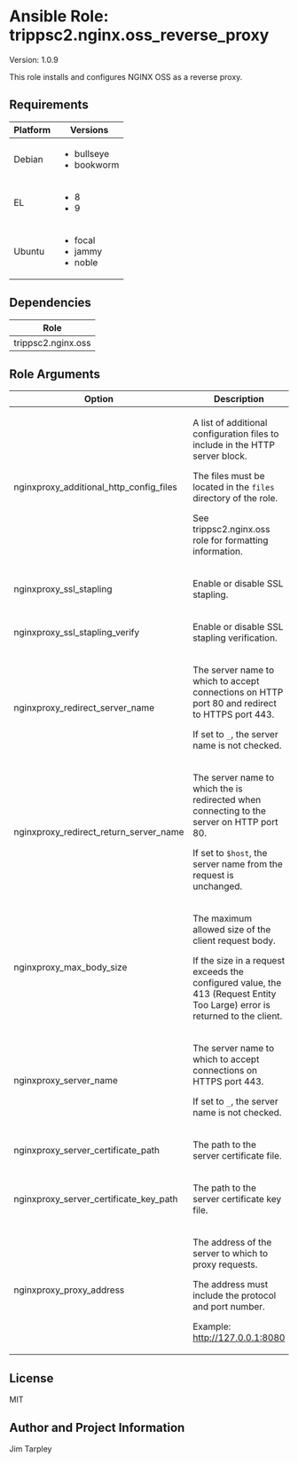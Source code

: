 <!-- BEGIN_ANSIBLE_DOCS -->

# Ansible Role: trippsc2.nginx.oss_reverse_proxy
Version: 1.0.9

This role installs and configures NGINX OSS as a reverse proxy.

## Requirements

| Platform | Versions |
| -------- | -------- |
| Debian | <ul><li>bullseye</li><li>bookworm</li></ul> |
| EL | <ul><li>8</li><li>9</li></ul> |
| Ubuntu | <ul><li>focal</li><li>jammy</li><li>noble</li></ul> |

## Dependencies
| Role |
| ---- |
| trippsc2.nginx.oss |


## Role Arguments
|Option|Description|Type|Required|Choices|Default|
|---|---|---|---|---|---|
| nginxproxy_additional_http_config_files | <p>A list of additional configuration files to include in the HTTP server block.</p><p>The files must be located in the `files` directory of the role.</p><p>See trippsc2.nginx.oss role for formatting information.</p> | list | no |  |  |
| nginxproxy_ssl_stapling | <p>Enable or disable SSL stapling.</p> | bool | no |  | true |
| nginxproxy_ssl_stapling_verify | <p>Enable or disable SSL stapling verification.</p> | bool | no |  | true |
| nginxproxy_redirect_server_name | <p>The server name to which to accept connections on HTTP port 80 and redirect to HTTPS port 443.</p><p>If set to `_`, the server name is not checked.</p> | str | no |  | _ |
| nginxproxy_redirect_return_server_name | <p>The server name to which the is redirected when connecting to the server on HTTP port 80.</p><p>If set to `$host`, the server name from the request is unchanged.</p> | str | no |  | $host |
| nginxproxy_max_body_size | <p>The maximum allowed size of the client request body.</p><p>If the size in a request exceeds the configured value, the 413 (Request Entity Too Large) error is returned to the client.</p> | str | no |  | 100K |
| nginxproxy_server_name | <p>The server name to which to accept connections on HTTPS port 443.</p><p>If set to `_`, the server name is not checked.</p> | str | yes |  |  |
| nginxproxy_server_certificate_path | <p>The path to the server certificate file.</p> | path | no |  | /etc/pki/tls/certs/nginx.crt |
| nginxproxy_server_certificate_key_path | <p>The path to the server certificate key file.</p> | path | no |  | /etc/pki/tls/private/nginx.key |
| nginxproxy_proxy_address | <p>The address of the server to which to proxy requests.</p><p>The address must include the protocol and port number.</p><p>Example: http://127.0.0.1:8080</p> | str | yes |  |  |


## License
MIT

## Author and Project Information
Jim Tarpley
<!-- END_ANSIBLE_DOCS -->
